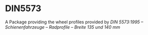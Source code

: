 # DIN5573

A Package providing the wheel profiles provided by 
*DIN 5573:1995 – Schienenfahrzeuge – Radprofile – Breite 135 und 140 mm*

